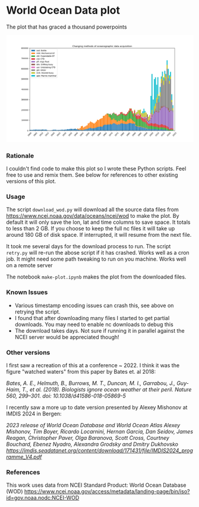 # World Ocean Data plot

The plot that has graced a thousand powerpoints

![Stacked histogram of yearly CTD profiles from WOD](wod-profiles.png)

### Rationale

I couldn't find code to make this plot so I wrote these Python scripts. Feel free to use and remix them. See below for references to other existing versions of this plot.

### Usage

The script `download_wod.py` will download all the source data files from https://www.ncei.noaa.gov/data/oceans/ncei/wod to make the plot. By default it will only save the lon, lat and time columns to save space. It totals to less than 2 GB. If you choose to keep the full nc files it will take up around 180 GB of disk space. If interrupted, it will resume from the next file.

It took me several days for the download process to run. The script `retry.py` will re-run the abose script if it has crashed. Works well as a cron job. It might need some path tweaking to run on you machine. Works well on a remote server

The notebook `make-plot.ipynb` makes the plot from the downloaded files.

### Known Issues

- Various timestamp encoding issues can crash this, see above on retrying the script.
- I found that after downloading many files I started to get partial downloads. You may need to enable nc downloads to debug this
- The download takes days. Not sure if running it in parallel against the NCEI server would be appreciated though!

### Other versions

I first saw a recreation of this at a conference ~ 2022. I think it was the figure "watched waters" from this paper by Bates et. al 2018:

*Bates, A. E., Helmuth, B., Burrows, M. T., Duncan, M. I., Garrabou, J., Guy-Haim, T., et al. (2018). Biologists ignore ocean weather at their peril. Nature 560, 299–301. doi: 10.1038/d41586-018-05869-5*

I recently saw a more up to date version presented by Alexey Mishonov at IMDIS 2024 in Bergen:

*2023 release of World Ocean Database and World Ocean Atlas
Alexey Mishonov, Tim Boyer, Ricardo Locarnini, Hernan Garcia, Dan Seidov, James Reagan, Christopher Paver,
Olga Baranova, Scott Cross, Courtney Bouchard, Ebenez Nyadro, Alexandra Grodsky and Dmitry Dukhovsko
https://imdis.seadatanet.org/content/download/171431/file/IMDIS2024_programme_V4.pdf*

### References

This work uses data from NCEI Standard Product: World Ocean Database (WOD) https://www.ncei.noaa.gov/access/metadata/landing-page/bin/iso?id=gov.noaa.nodc:NCEI-WOD

